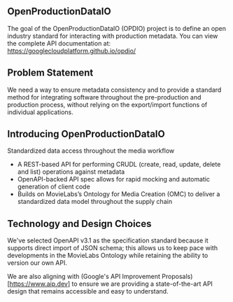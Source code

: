 ## OpenProductionDataIO
The goal of the OpenProductionDataIO (OPDIO) project is to define an open industry standard for interacting with production metadata. You can view the complete API documentation at: https://googlecloudplatform.github.io/opdio/

## Problem Statement
We need a way to ensure metadata consistency and to provide a standard method for integrating software throughout the pre-production and production process, without relying on the export/import functions of individual applications. 

## Introducing OpenProductionDataIO
Standardized data access throughout the media workflow
* A REST-based API for performing CRUDL (create, read, update, delete and list) operations against metadata
* OpenAPI-backed API spec allows for rapid mocking and automatic generation of client code
* Builds on MovieLabs’s Ontology for Media Creation (OMC) to deliver a standardized data model throughout the supply chain

## Technology and Design Choices
We've selected OpenAPI v3.1 as the specification standard because it supports direct import of JSON schema; this allows
us to keep pace with developments in the MovieLabs Ontology while retaining the ability to version our own API.

We are also aligning with (Google's API Improvement Proposals)[https://www.aip.dev] to ensure we are providing a state-of-the-art API design that remains accessible and easy to understand.
